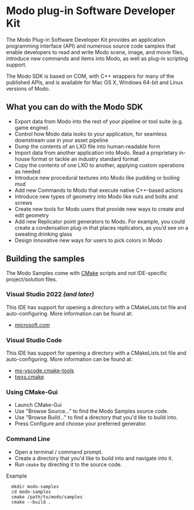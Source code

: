 # Modo plug-in Software Developer Kit
The Modo Plug-in Software Developer Kit provides an application programming interface (API) and numerous source code samples that enable developers to read and write Modo scene, image, and movie files, introduce new commands and items into Modo, as well as plug-in scripting support.

The Modo SDK is based on COM, with C++ wrappers for many of the published APIs, and is available for Mac OS X, Windows 64-bit and Linux versions of Modo.

## What you can do with the Modo SDK
- Export data from Modo into the rest of your pipeline or tool suite (e.g. game engine)
- Control how Modo data looks to your application, for seamless downstream use in your asset pipeline
- Dump the contents of an LXO file into human-readable form
- Import data from another application into Modo. Read a proprietary in-house format or tackle an industry standard format
- Copy the contents of one LXO to another, applying custom operations as needed
- Introduce new procedural textures into Modo like pudding or boiling mud
- Add new Commands to Modo that execute native C++-based actions
- Introduce new types of geometry into Modo like nuts and bolts and screws
- Create new tools for Modo users that provide new ways to create and edit geometry
- Add new Replicator point generators to Modo. For example, you could create a condensation plug-in that places replicators, as you’d see on a sweating drinking glass
- Design innovative new ways for users to pick colors in Modo


## Building the samples

The Modo Samples come with [CMake](https://cmake.org/) scripts and not IDE-specific project/solution files.

### Visual Studio 2022 _(and later)_
This IDE has support for opening a directory with a CMakeLists.txt file and auto-configuring. More information can be found at:
 - [microsoft.com](https://learn.microsoft.com/en-us/cpp/build/cmake-projects-in-visual-studio?view=msvc-170#ide-integration)
 
### Visual Studio Code
This IDE has support for opening a directory with a CMakeLists.txt file and auto-configuring. More information can be found at:
 - [ms-vscode.cmake-tools](https://marketplace.visualstudio.com/items?itemName=ms-vscode.cmake-tools)
 - [twxs.cmake](https://marketplace.visualstudio.com/items?itemName=twxs.cmake)

### Using CMake-Gui
 - Launch CMake-Gui
 - Use "Browse Source..." to find the Modo Samples source code.
 - Use "Browse Build..." to find a directory that you'd like to build into.
 - Press Configure and choose your preferred generator.

### Command Line
 - Open a terminal / command prompt.
 - Create a directory that you'd like to build into and navigate into it.
 - Run `cmake` by directing it to the source code.

Example
```
  mkdir modo-samples
  cd modo-samples
  cmake /path/to/modo/samples
  cmake --build . 
```
